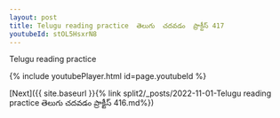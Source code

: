 ```yaml
---
layout: post
title: Telugu reading practice  తెలుగు  చదవడం  ప్రాక్టీస్ 417
youtubeId: stOL5HsxrN8
---
```

 
 
Telugu reading practice
 
 
 
 
 


{% include youtubePlayer.html id=page.youtubeId %}
 
[Next]({{ site.baseurl }}{% link  split2/_posts/2022-11-01-Telugu reading practice  తెలుగు  చదవడం  ప్రాక్టీస్ 416.md%})
 
